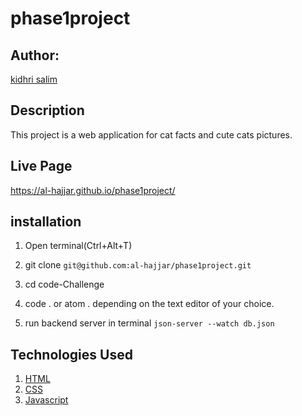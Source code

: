 # phase1project
## Author:
[kidhri salim](https:yueyyt)

## Description
This project is a web application for cat facts and cute cats pictures.

## Live Page
https://al-hajjar.github.io/phase1project/


## installation
1. Open terminal(Ctrl+Alt+T)
2. git clone ```git@github.com:al-hajjar/phase1project.git```

3. cd code-Challenge
4. code . or atom . depending on the text editor of your choice.
5. run backend server in terminal ```json-server --watch db.json```


## Technologies Used
1. [HTML](https://)
2. [CSS](https://)
3. [Javascript](https://)

